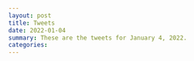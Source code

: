 ```yaml
---
layout: post
title: Tweets
date: 2022-01-04
summary: These are the tweets for January 4, 2022.
categories:
---
```


